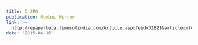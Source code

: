 ```yaml
---
title: C-3PO
publication: Mumbai Mirror
link: >-
  http://epaperbeta.timesofindia.com/Article.aspx?eid=31821&articlexml=By-the-way-16042015002026
date: '2015-04-16'
---
```


